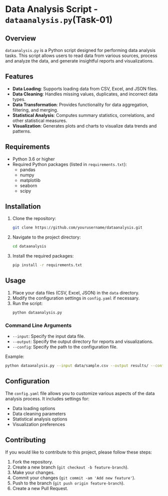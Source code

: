 # Data Analysis Script - `dataanalysis.py`(Task-01)

## Overview

`dataanalysis.py` is a Python script designed for performing data analysis tasks. This script allows users to read data from various sources, process and analyze the data, and generate insightful reports and visualizations.

## Features

- **Data Loading**: Supports loading data from CSV, Excel, and JSON files.
- **Data Cleaning**: Handles missing values, duplicates, and incorrect data types.
- **Data Transformation**: Provides functionality for data aggregation, filtering, and merging.
- **Statistical Analysis**: Computes summary statistics, correlations, and other statistical measures.
- **Visualization**: Generates plots and charts to visualize data trends and patterns.

## Requirements

- Python 3.6 or higher
- Required Python packages (listed in `requirements.txt`):
  - pandas
  - numpy
  - matplotlib
  - seaborn
  - scipy

## Installation

1. Clone the repository:
   ```bash
   git clone https://github.com/yourusername/dataanalysis.git
   ```
2. Navigate to the project directory:
   ```bash
   cd dataanalysis
   ```
3. Install the required packages:
   ```bash
   pip install -r requirements.txt
   ```

## Usage

1. Place your data files (CSV, Excel, JSON) in the `data` directory.
2. Modify the configuration settings in `config.yaml` if necessary.
3. Run the script:
   ```bash
   python dataanalysis.py
   ```

### Command Line Arguments

- `--input`: Specify the input data file.
- `--output`: Specify the output directory for reports and visualizations.
- `--config`: Specify the path to the configuration file.

Example:
```bash
python dataanalysis.py --input data/sample.csv --output results/ --config config.yaml
```

## Configuration

The `config.yaml` file allows you to customize various aspects of the data analysis process. It includes settings for:

- Data loading options
- Data cleaning parameters
- Statistical analysis options
- Visualization preferences

## Contributing

If you would like to contribute to this project, please follow these steps:

1. Fork the repository.
2. Create a new branch (`git checkout -b feature-branch`).
3. Make your changes.
4. Commit your changes (`git commit -am 'Add new feature'`).
5. Push to the branch (`git push origin feature-branch`).
6. Create a new Pull Request.

